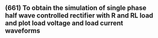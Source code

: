 ##  (661) To obtain the simulation of single phase half wave controlled rectifier with R and RL load and plot load voltage and load current waveforms
